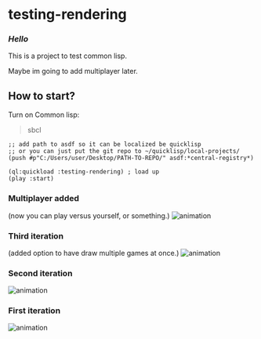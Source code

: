 # testing-rendering
### _Hello_

This is a project to test common lisp.

Maybe im going to add multiplayer later.


## How to start?


Turn on Common lisp:

> sbcl

```common-lisp
;; add path to asdf so it can be localized be quicklisp
;; or you can just put the git repo to ~/quicklisp/local-projects/
(push #p"C:/Users/user/Desktop/PATH-TO-REPO/" asdf:*central-registry*)

(ql:quickload :testing-rendering) ; load up
(play :start)
```

### Multiplayer added

(now you can play versus yourself, or something.)
![animation](readme-images/image4.gif)

### Third iteration

(added option to have draw multiple games at once.)
![animation](readme-images/image3.gif)

### Second iteration
![animation](readme-images/image2.gif)

### First iteration
![animation](readme-images/image.gif)
